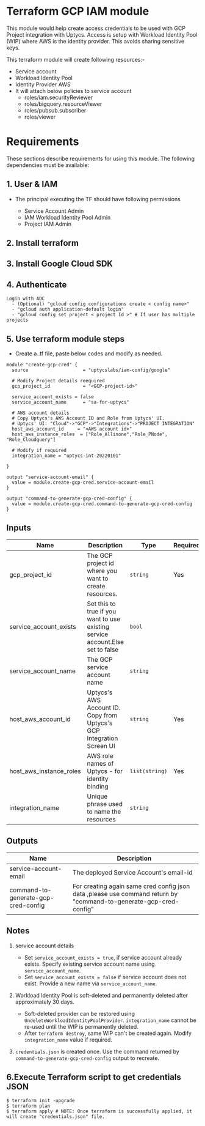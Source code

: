 # Terraform GCP IAM module

This module would help create access credentials to be used with GCP Project integration with Uptycs.
Access is setup with Workload Identity Pool (WIP) where AWS is the identity provider.
This avoids sharing sensitive keys.

This terraform module will create following resources:-

* Service account
* Workload Identity Pool
* Identity Provider AWS
* It will attach below policies to service account
  * roles/iam.securityReviewer
  * roles/bigquery.resourceViewer
  * roles/pubsub.subscriber
  * roles/viewer

# Requirements

These sections describe requirements for using this module.
The following dependencies must be available:

## 1. User & IAM

* The principal executing the TF should have following permissions

  * Service Account Admin
  * IAM Workload Identity Pool Admin
  * Project IAM Admin

## 2. Install terraform

## 3. Install Google Cloud SDK

## 4. Authenticate

```
Login with ADC
  - (Optional) "gcloud config configurations create < config name>" 
  - "gcloud auth application-default login"
  - "gcloud config set project < project Id >" # If user has multiple projects 
```

## 5. Use terraform module steps

* Create a <filename>.tf file, paste below codes and modify as needed.

```
module "create-gcp-cred" {
  source                    = "uptycslabs/iam-config/google"

  # Modify Project details reequired
  gcp_project_id            = "<GCP-project-id>"

  service_account_exists = false
  service_account_name      = "sa-for-uptycs"

  # AWS account details
  # Copy Uptycs's AWS Account ID and Role from Uptycs' UI.
  # Uptycs' UI: "Cloud"->"GCP"->"Integrations"->"PROJECT INTEGRATION"
  host_aws_account_id     = "<AWS account id>"
  host_aws_instance_roles  = ["Role_Allinone","Role_PNode", "Role_Cloudquery"]

  # Modify if required
  integration_name = "uptycs-int-20220101"

}

output "service-account-email" {
  value = module.create-gcp-cred.service-account-email
}

output "command-to-generate-gcp-cred-config" {
  value = module.create-gcp-cred.command-to-generate-gcp-cred-config
}
```

## Inputs


| Name                      | Description                                                                    | Type           | Required | Default                 |
| --------------------------- | -------------------------------------------------------------------------------- | ---------------- | ---------- | ------------------------- |
| gcp_project_id            | The GCP project id where you want to create resources.                         | `string`       | Yes      |                         |
| service_account_exists | Set this to true if you want to use existing service account.Else set to false | `bool`         |          | `false`                 |
| service_account_name      | The GCP service account name                                                   | `string`       |          | `"sa-for-uptycs"`       |
| host_aws_account_id       | Uptycs's AWS Account ID. Copy from Uptycs's GCP Integration Screen UI          | `string`       | Yes      |                         |
| host_aws_instance_roles    | AWS role names of Uptycs - for identity binding                                | `list(string)` | Yes      |                         |
| integration_name          | Unique phrase used to name the resources                                       | `string`       |          | `"uptycs-int-20220101"` |

## Outputs


| Name                                | Description                                                                                                       |
| ------------------------------------- | ------------------------------------------------------------------------------------------------------------------- |
| service-account-email               | The deployed Service Account's email-id                                                                           |
| command-to-generate-gcp-cred-config | For creating again same cred config json data ,please use command return by "command-to-generate-gcp-cred-config" |

## Notes

1. service account details

   - Set `service_account_exists = true`, if service account already exists. Specify existing service account name using `service_account_name`.
   - Set `service_account_exists = false` if service account does not exist. Provide a new name via `service_account_name`.
2. Workload Identity Pool is soft-deleted and permanently deleted after approximately 30 days.

   - Soft-deleted provider can be restored using `UndeleteWorkloadIdentityPoolProvider`.  `integration_name` cannot be re-used until the WIP is permanently deleted.
   - After `terraform destroy`, same WIP can't be created again. Modify `integration_name` value if required.
3. `credentials.json` is created once. Use the command returned by `command-to-generate-gcp-cred-config` output to recreate.

## 6.Execute Terraform script to get credentials JSON

```
$ terraform init -upgrade
$ terraform plan
$ terraform apply # NOTE: Once terraform is successfully applied, it will create "credentials.json" file.
```
